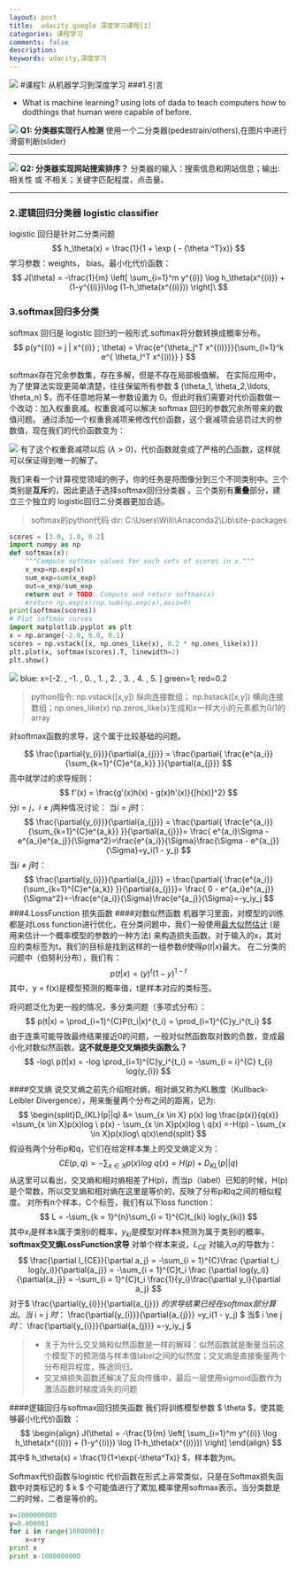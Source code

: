 ```yaml
---
layout: post
title:  udacity google 深度学习课程[1]
categories: 课程学习
comments: false
description: 
keywords: udacity,深度学习
---
```


![](http://oxyyfe6db.bkt.clouddn.com/hexo/images/kaka.ico) 
#课程1: 从机器学习到深度学习
###1.引言
- What is machine learning? using lots of dada to teach computers how to dodthings that human were capable of before.
<!-- more -->
![](http://oxyyfe6db.bkt.clouddn.com/hexo/images/2017-10-18-11-13-35.jpg)
**Q1: 分类器实现行人检测** 
使用一个二分类器(pedestrain/others),在图片中进行滑窗判断(slider)
- - - - -
![](http://oxyyfe6db.bkt.clouddn.com/hexo/images/2017-10-18-11-17-21.jpg)
**Q2: 分类器实现网站搜索排序？**
分类器的输入：搜索信息和网站信息；输出: 相关性 或 不相关；关键字匹配程度，点击量。
- - - - -

### 2.逻辑回归分类器 logistic classifier
 logistic 回归是针对二分类问题
$$
h_\theta(x) = \frac{1}{1 + \exp ( - {\theta ^T}x)}
$$
学习参数：weights， bias。最小化代价函数：
$$
J(\theta) = -\frac{1}{m} \left[ \sum_{i=1}^m y^{(i)} \log h_\theta(x^{(i)}) + (1-y^{(i)})\log (1-h_\theta(x^{(i)})) \right]\
$$
### 3.softmax回归多分类
softmax 回归是 logistic 回归的一般形式.softmax将分数转换成概率分布。
$$
p(y^{(i)} = j | x^{(i)} ; \theta) = \frac{e^{\theta_j^T x^{(i)}}}{\sum_{l=1}^k e^{ \theta_l^T x^{(i)}} }
$$

softmax存在冗余参数集，存在多解，但是不存在局部极值解。
在实际应用中，为了使算法实现更简单清楚，往往保留所有参数 $ (\theta_1, \theta_2,\ldots, \theta_n) $，而不任意地将某一参数设置为 0。但此时我们需要对代价函数做一个改动：加入权重衰减。权重衰减可以解决 softmax 回归的参数冗余所带来的数值问题。
通过添加一个权重衰减项来修改代价函数，这个衰减项会惩罚过大的参数值，现在我们的代价函数变为：

![](http://oxyyfe6db.bkt.clouddn.com/hexo/images/2017-10-18-18-40-54.jpg)
有了这个权重衰减项以后 $(\lambda > 0)$，代价函数就变成了严格的凸函数，这样就可以保证得到唯一的解了。


我们来看一个计算视觉领域的例子，你的任务是将图像分到三个不同类别中。三个类别是**互斥**的，因此更适于选择softmax回归分类器 。三个类别有**重叠**部分，建立三个独立的 logistic回归二分类器更加合适。
> softmax的python代码
> dir:  C:\Users\Willi\Anaconda2\Lib\site-packages
```python
scores = [3.0, 1.0, 0.2]
import numpy as np
def softmax(x):
    """Compute softmax values for each sets of scores in x."""
    x_exp=np.exp(x)
    sum_exp=sum(x_exp)
    out=x_exp/sum_exp
    return out # TODO: Compute and return softmax(x)
    #return np.exp(x)/np.sum(np.exp(x),axis=0)
print(softmax(scores))
# Plot softmax curves
import matplotlib.pyplot as plt
x = np.arange(-2.0, 6.0, 0.1)
scores = np.vstack([x, np.ones_like(x), 0.2 * np.ones_like(x)])
plt.plot(x, softmax(scores).T, linewidth=2)
plt.show()
```
![](http://oxyyfe6db.bkt.clouddn.com/hexo/images/2017-10-19-10-59-49.jpg)
blue: x=[-2. , -1. ,  0. ,  1. ,  2. ,  3. ,  4. ,  5. ]
green=1; red=0.2
> python指令:  np.vstack([x,y]) 纵向连接数组；  np.hstack([x,y])
横向连接数组；np.ones_like(x) np.zeros_like(x)生成和x一样大小的元素都为0/1的array

对softmax函数的求导，这个属于比较基础的问题。

$$
\frac{\partial{y_{i}}}{\partial{a_{j}}} = \frac{\partial{ \frac{e^{a_i}}{\sum_{k=1}^{C}e^{a_k}} }}{\partial{a_{j}}}
$$
高中就学过的求导规则：
$$
f'(x) = \frac{g'(x)h(x) - g(x)h'(x)}{[h(x)]^2}
$$
分$i = j$，$i \ne j$两种情况讨论：
当$i = j$时：
$$
\frac{\partial{y_{i}}}{\partial{a_{j}}} = \frac{\partial{ \frac{e^{a_i}}{\sum_{k=1}^{C}e^{a_k}} }}{\partial{a_{j}}}= \frac{ e^{a_i}\Sigma - e^{a_i}e^{a_j}}{\Sigma^2}=\frac{e^{a_i}}{\Sigma}\frac{\Sigma - e^{a_j}}{\Sigma}=y_i(1 - y_j)
$$
当$i \ne j$时：
$$
\frac{\partial{y_{i}}}{\partial{a_{j}}} = \frac{\partial{ \frac{e^{a_i}}{\sum_{k=1}^{C}e^{a_k}} }}{\partial{a_{j}}}= \frac{ 0 - e^{a_i}e^{a_j}}{\Sigma^2}=-\frac{e^{a_i}}{\Sigma}\frac{e^{a_j}}{\Sigma}=-y_iy_j
$$
###4.LossFunction 损失函数
####对数似然函数
机器学习里面，对模型的训练都是对Loss function进行优化，在分类问题中，我们一般使用[最大似然估计](https://zh.wikipedia.org/wiki/%E6%9C%80%E5%A4%A7%E4%BC%BC%E7%84%B6%E4%BC%B0%E8%AE%A1) (是用来估计一个概率模型的参数的一种方法) 来构造损失函数。对于输入的x，其对应的类标签为t，我们的目标是找到这样的一组参数$\theta$使得$p(t|x)$最大。
在二分类的问题中（伯努利分布），我们有：
$$
p(t|x) = (y)^t(1-y)^{1-t}
$$
其中，y = f(x)是模型预测的概率值，t是样本对应的类标签。

将问题泛化为更一般的情况，多分类问题（多项式分布）：
$$
p(t|x) = \prod_{i=1}^{C}P(t_i|x)^{t_i} = \prod_{i=1}^{C}y_i^{t_i}
$$
由于连乘可能导致最终结果接近0的问题，一般对似然函数取对数的负数，变成最小化对数似然函数。**这不就是是交叉熵损失函数么？**
$$
-log\ p(t|x) = -log \prod_{i=1}^{C}y_i^{t_i} = -\sum_{i = i}^{C} t_{i} log(y_{i})
$$

####交叉熵
说交叉熵之前先介绍相对熵，相对熵又称为KL散度（Kullback-Leibler Divergence），用来衡量两个分布之间的距离，记为:
$$
\begin{split}D_{KL}(p||q) &= \sum_{x \in X} p(x) log \frac{p(x)}{q(x)} =\sum_{x \in X}p(x)log \ p(x) - \sum_{x \in X}p(x)log \ q(x)  =-H(p) - \sum_{x \in X}p(x)log\ q(x)\end{split}
$$
假设有两个分布p和q，它们在给定样本集上的交叉熵定义为：
$$
CE(p, q) = -\sum_{x \in X}p(x)log\ q(x) = H(p) + D_{KL}(p||q)
$$
从这里可以看出，交叉熵和相对熵相差了H(p)，而当p（label）已知的时候，H(p)是个常数，所以交叉熵和相对熵在这里是等价的，反映了分布p和q之间的相似程度。
对所有n个样本，C个标签，我们有以下loss function：
$$
L = -\sum_{k = 1}^{n}\sum_{i = 1}^{C}t_{ki} log(y_{ki})
$$
其中$x_i$是样本k属于类别i的概率，$y_{ki}$是模型对样本k预测为属于类别i的概率。
**softmax交叉熵LossFunction求导**
对单个样本来说，$L_{CE}$ 对输入$a_j$的导数为：
$$
\frac{\partial l_{CE}}{\partial a_j} = -\sum_{i = 1}^{C}\frac {\partial t_i log(y_i)}{\partial{a_j}} = -\sum_{i = 1}^{C}t_i \frac {\partial log(y_i)}{\partial{a_j}} = -\sum_{i = 1}^{C}t_i \frac{1}{y_i}\frac{\partial y_i}{\partial a_j}
$$
对于$ \frac{\partial{y_{i}}}{\partial{a_{j}}} $的求导结果已经在softmax部分算出。
当$ i = j $时：$ \frac{\partial{y_{i}}}{\partial{a_{j}}} =y_i(1 - y_j) $
当$ i \ne j $时：$ \frac{\partial{y_{i}}}{\partial{a_{j}}} =-y_iy_j $


> - 关于为什么交叉熵和似然函数是一样的解释：似然函数就是衡量当前这个模型下的预测值与样本值label之间的似然度；交叉熵是直接衡量两个分布相异程度，殊途同归。
> - 交叉熵损失函数还解决了反向传播中，最后一层使用sigmoid函数作为激活函数时梯度消失的问题

####逻辑回归与softmax回归损失函数
我们将训练模型参数 $ \theta $，使其能够最小化代价函数 ：
$$
\begin{align}
J(\theta) = -\frac{1}{m} \left[ \sum_{i=1}^m y^{(i)} \log h_\theta(x^{(i)}) + (1-y^{(i)}) \log (1-h_\theta(x^{(i)})) \right]
\end{align}
$$
其中$ h_\theta(x) = \frac{1}{1+\exp(-\theta^Tx)} $，样本数为m。

Softmax代价函数与logistic 代价函数在形式上非常类似，只是在Softmax损失函数中对类标记的 $ k $ 个可能值进行了累加,概率使用softmax表示。当分类数是二的时候，二者是等价的。
```python
x=1000000000
y=0.000001
for i in range(1000000):
    x=x+y
print x
print x-1000000000
```